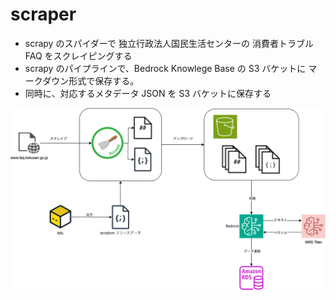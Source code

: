 # scraper

- scrapy のスパイダーで 独立行政法人国民生活センターの 消費者トラブル FAQ をスクレイピングする
- scrapy のパイプラインで、Bedrock Knowlege Base の S3 バケットに マークダウン形式で保存する。
- 同時に、対応するメタデータ JSON を S3 バケットに保存する

![](docs/scraper.drawio.png)
